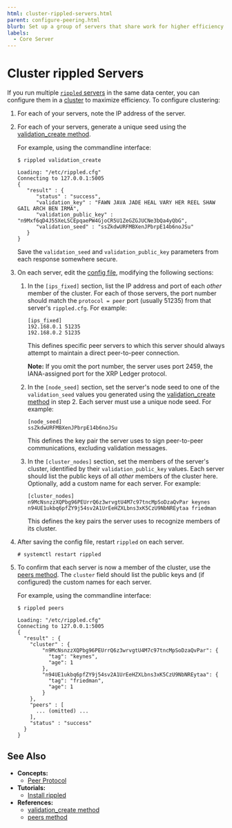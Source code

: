 ```yaml
---
html: cluster-rippled-servers.html
parent: configure-peering.html
blurb: Set up a group of servers that share work for higher efficiency.
labels:
  - Core Server
---
```

# Cluster rippled Servers

If you run multiple [`rippled` servers](xrpl-servers.html) in the same data center, you can configure them in a [cluster](../../../concepts/networks-and-servers/clustering.md) to maximize efficiency. To configure clustering:

1. For each of your servers, note the IP address of the server.

2. For each of your servers, generate a unique seed using the [validation_create method](../../../references/http-websocket-apis/admin-api-methods/key-generation-methods/validation_create.md).

    For example, using the commandline interface:

    ```
    $ rippled validation_create

    Loading: "/etc/rippled.cfg"
    Connecting to 127.0.0.1:5005
    {
       "result" : {
          "status" : "success",
          "validation_key" : "FAWN JAVA JADE HEAL VARY HER REEL SHAW GAIL ARCH BEN IRMA",
          "validation_public_key" : "n9Mxf6qD4J55XeLSCEpqaePW4GjoCR5U1ZeGZGJUCNe3bQa4yQbG",
          "validation_seed" : "ssZkdwURFMBXenJPbrpE14b6noJSu"
       }
    }
    ```

    Save the `validation_seed` and `validation_public_key` parameters from each response somewhere secure.

3. On each server, edit the [config file](https://github.com/XRPLF/rippled/blob/master/cfg/rippled-example.cfg), modifying the following sections:

    1. In the `[ips_fixed]` section, list the IP address and port of each _other_ member of the cluster. For each of those servers, the port number should match the `protocol = peer` port (usually 51235) from that server's `rippled.cfg`. For example:

        ```
        [ips_fixed]
        192.168.0.1 51235
        192.168.0.2 51235
        ```

        This defines specific peer servers to which this server should always attempt to maintain a direct peer-to-peer connection.

        **Note:** If you omit the port number, the server uses port 2459, the IANA-assigned port for the XRP Ledger protocol.

    2. In the `[node_seed]` section, set the server's node seed to one of the `validation_seed` values you generated using the [validation_create method](../../../references/http-websocket-apis/admin-api-methods/key-generation-methods/validation_create.md) in step 2. Each server must use a unique node seed. For example:

        ```
        [node_seed]
        ssZkdwURFMBXenJPbrpE14b6noJSu
        ```

        This defines the key pair the server uses to sign peer-to-peer communications, excluding validation messages.

    3. In the `[cluster_nodes]` section, set the members of the server's cluster, identified by their `validation_public_key` values. Each server should list the public keys of all _other_ members of the cluster here. Optionally, add a custom name for each server. For example:

        ```
        [cluster_nodes]
        n9McNsnzzXQPbg96PEUrrQ6z3wrvgtU4M7c97tncMpSoDzaQvPar keynes
        n94UE1ukbq6pfZY9j54sv2A1UrEeHZXLbns3xK5CzU9NbNREytaa friedman
        ```

        This defines the key pairs the server uses to recognize members of its cluster.

4. After saving the config file, restart `rippled` on each server.

    ```
    # systemctl restart rippled
    ```

5. To confirm that each server is now a member of the cluster, use the [peers method](../../../references/http-websocket-apis/admin-api-methods/peer-management-methods/peers.md). The `cluster` field should list the public keys and (if configured) the custom names for each server.

    For example, using the commandline interface:

    ```
    $ rippled peers

    Loading: "/etc/rippled.cfg"
    Connecting to 127.0.0.1:5005
    {
      "result" : {
        "cluster" : {
            "n9McNsnzzXQPbg96PEUrrQ6z3wrvgtU4M7c97tncMpSoDzaQvPar": {
              "tag": "keynes",
              "age": 1
            },
            "n94UE1ukbq6pfZY9j54sv2A1UrEeHZXLbns3xK5CzU9NbNREytaa": {
              "tag": "friedman",
              "age": 1
            }
        },
        "peers" : [
          ... (omitted) ...
        ],
        "status" : "success"
      }
    }
    ```

## See Also

- **Concepts:**
    - [Peer Protocol](../../../concepts/networks-and-servers/peer-protocol.md)
- **Tutorials:**
    - [Install rippled](../../installation/index.md)
- **References:**
    - [validation_create method](../../../references/http-websocket-apis/admin-api-methods/key-generation-methods/validation_create.md)
    - [peers method](../../../references/http-websocket-apis/admin-api-methods/peer-management-methods/peers.md)
